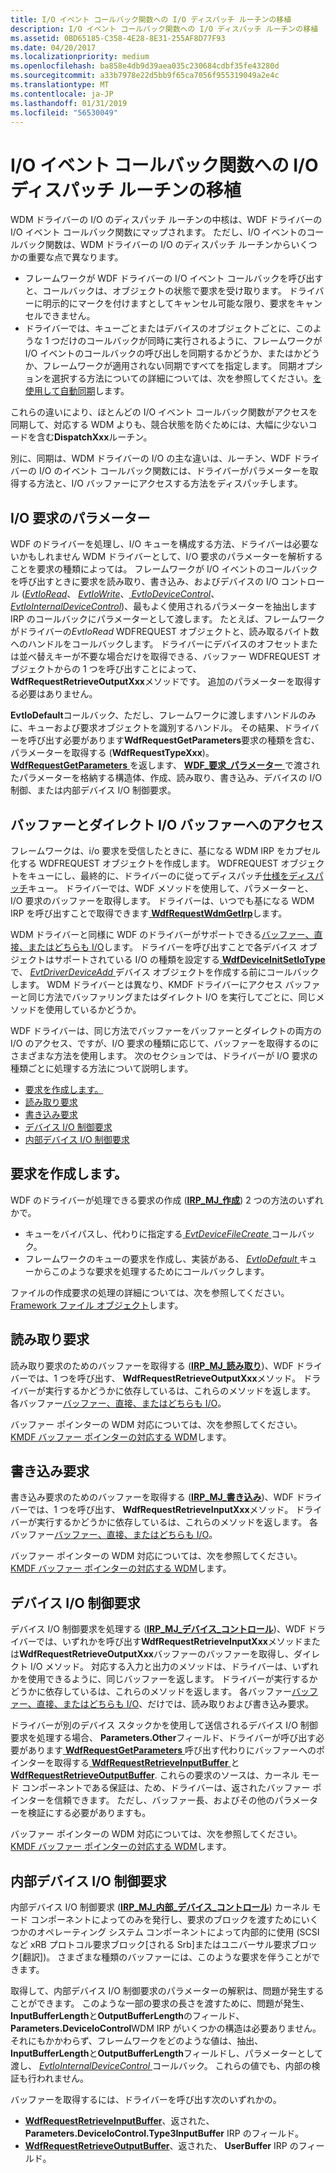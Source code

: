 ```yaml
---
title: I/O イベント コールバック関数への I/O ディスパッチ ルーチンの移植
description: I/O イベント コールバック関数への I/O ディスパッチ ルーチンの移植
ms.assetid: 0BD65185-C358-4E28-8E31-255AF8D77F93
ms.date: 04/20/2017
ms.localizationpriority: medium
ms.openlocfilehash: ba858e4db9d39aea035c230684cdbf35fe43280d
ms.sourcegitcommit: a33b7978e22d5bb9f65ca7056f955319049a2e4c
ms.translationtype: MT
ms.contentlocale: ja-JP
ms.lasthandoff: 01/31/2019
ms.locfileid: "56530049"
---
```

# <a name="porting-io-dispatch-routines-to-io-event-callback-functions"></a>I/O イベント コールバック関数への I/O ディスパッチ ルーチンの移植


WDM ドライバーの I/O のディスパッチ ルーチンの中核は、WDF ドライバーの I/O イベント コールバック関数にマップされます。 ただし、I/O イベントのコールバック関数は、WDM ドライバーの I/O のディスパッチ ルーチンからいくつかの重要な点で異なります。

-   フレームワークが WDF ドライバーの I/O イベント コールバックを呼び出すと、コールバックは、オブジェクトの状態で要求を受け取ります。 ドライバーに明示的にマークを付けますとしてキャンセル可能な限り、要求をキャンセルできません。
-   ドライバーでは、キューごとまたはデバイスのオブジェクトごとに、このような 1 つだけのコールバックが同時に実行されるように、フレームワークが I/O イベントのコールバックの呼び出しを同期するかどうか、またはかどうか、フレームワークが適用されない同期ですべてを指定します。 同期オプションを選択する方法についての詳細については、次を参照してください。[を使用して自動同期](using-automatic-synchronization.md)します。

これらの違いにより、ほとんどの I/O イベント コールバック関数がアクセスを同期して、対応する WDM よりも、競合状態を防ぐためには、大幅に少ないコードを含む**DispatchXxx**ルーチン。

別に、同期は、WDM ドライバーの I/O の主な違いは、ルーチン、WDF ドライバーの I/O のイベント コールバック関数には、ドライバーがパラメーターを取得する方法と、I/O バッファーにアクセスする方法をディスパッチします。

## <a name="parameters-for-io-requests"></a>I/O 要求のパラメーター


WDF のドライバーを処理し、I/O キューを構成する方法、ドライバーは必要ないかもしれません WDM ドライバーとして、I/O 要求のパラメーターを解析することを要求の種類によっては。 フレームワークが I/O イベントのコールバックを呼び出すときに要求を読み取り、書き込み、およびデバイスの I/O コントロール ([*EvtIoRead*](https://msdn.microsoft.com/library/windows/hardware/ff541776)、 [ *EvtIoWrite*](https://msdn.microsoft.com/library/windows/hardware/ff541813)、[ *EvtIoDeviceControl*](https://msdn.microsoft.com/library/windows/hardware/ff541758)、 [ *EvtIoInternalDeviceControl*](https://msdn.microsoft.com/library/windows/hardware/ff541768))、最もよく使用されるパラメーターを抽出しますIRP のコールバックにパラメーターとして渡します。 たとえば、フレームワークがドライバーの*EvtIoRead* WDFREQUEST オブジェクトと、読み取るバイト数へのハンドルをコールバックします。 ドライバーにデバイスのオフセットまたは並べ替えキーが不要な場合だけを取得できる、バッファー WDFREQUEST オブジェクトからの 1 つを呼び出すことによって、 **WdfRequestRetrieveOutputXxx**メソッドです。 追加のパラメーターを取得する必要はありません。

**EvtIoDefault**コールバック、ただし、フレームワークに渡しますハンドルのみに、キューおよび要求オブジェクトを識別するハンドル。 その結果、ドライバーを呼び出す必要があります**WdfRequestGetParameters**要求の種類を含む、パラメーターを取得する (**WdfRequestTypeXxx**)。 [**WdfRequestGetParameters** ](https://msdn.microsoft.com/library/windows/hardware/ff549969)を返します、 [ **WDF\_要求\_パラメーター** ](https://msdn.microsoft.com/library/windows/hardware/ff552472)で渡されたパラメーターを格納する構造体、作成、読み取り、書き込み、デバイスの I/O 制御、または内部デバイス I/O 制御要求。

## <a name="access-to-buffers-for-buffered-and-direct-io"></a>バッファーとダイレクト I/O バッファーへのアクセス


フレームワークは、i/o 要求を受信したときに、基になる WDM IRP をカプセル化する WDFREQUEST オブジェクトを作成します。 WDFREQUEST オブジェクトをキューにし、最終的に、ドライバーのに従ってディスパッチ[仕様をディスパッチ](dispatching-methods-for-i-o-requests.md)キュー。 ドライバーでは、WDF メソッドを使用して、パラメーターと、I/O 要求のバッファーを取得します。 ドライバーは、いつでも基になる WDM IRP を呼び出すことで取得できます[ **WdfRequestWdmGetIrp**](https://msdn.microsoft.com/library/windows/hardware/ff550037)します。

WDM ドライバーと同様に WDF のドライバーがサポートできる[バッファー、直接、またはどちらも I/O](https://msdn.microsoft.com/library/windows/hardware/ff540701)します。 ドライバーを呼び出すことで各デバイス オブジェクトはサポートされている I/O の種類を設定する[ **WdfDeviceInitSetIoType** ](https://msdn.microsoft.com/library/windows/hardware/ff546128)で、 [ *EvtDriverDeviceAdd* ](https://msdn.microsoft.com/library/windows/hardware/ff541693)デバイス オブジェクトを作成する前にコールバックします。 WDM ドライバーとは異なり、KMDF ドライバーにアクセス バッファーと同じ方法でバッファリングまたはダイレクト I/O を実行してごとに、同じメソッドを使用しているかどうか。

WDF ドライバーは、同じ方法でバッファーをバッファーとダイレクトの両方の I/O のアクセス、ですが、I/O 要求の種類に応じて、バッファーを取得するのにさまざまな方法を使用します。 次のセクションでは、ドライバーが I/O 要求の種類ごとに処理する方法について説明します。

-   [要求を作成します。](#create-requests)
-   [読み取り要求](#read-requests)
-   [書き込み要求](#write-requests)
-   [デバイス I/O 制御要求](#device-i-o-requests)
-   [内部デバイス I/O 制御要求](#int-dev-i-o)

## <a name="create-requests"></a>要求を作成します。


WDF のドライバーが処理できる要求の作成 ([**IRP\_MJ\_作成**](https://msdn.microsoft.com/library/windows/hardware/ff550729)) 2 つの方法のいずれかで。

-   キューをバイパスし、代わりに指定する[ *EvtDeviceFileCreate* ](https://msdn.microsoft.com/library/windows/hardware/ff540868)コールバック。
-   フレームワークのキューの要求を作成し、実装がある、 [ *EvtIoDefault* ](https://msdn.microsoft.com/library/windows/hardware/ff541757)キューからこのような要求を処理するためにコールバックします。

ファイルの作成要求の処理の詳細については、次を参照してください。 [Framework ファイル オブジェクト](framework-file-objects.md#creating-or-opening-a-file)します。

## <a name="read-requests"></a>読み取り要求


読み取り要求のためのバッファーを取得する ([**IRP\_MJ\_読み取り**](https://msdn.microsoft.com/library/windows/hardware/ff550794))、WDF ドライバーでは、1 つを呼び出す、 **WdfRequestRetrieveOutputXxx**メソッド。 ドライバーが実行するかどうかに依存しているは、これらのメソッドを返します。 各バッファー[バッファー、直接、またはどちらも I/O](https://msdn.microsoft.com/library/windows/hardware/ff540701)。

バッファー ポインターの WDM 対応については、次を参照してください。 [KMDF バッファー ポインターの対応する WDM](wdm-equivalents-for-kmdf-buffer-pointers.md#read)します。

## <a name="write-requests"></a>書き込み要求


書き込み要求のためのバッファーを取得する ([**IRP\_MJ\_書き込み**](https://msdn.microsoft.com/library/windows/hardware/ff550819))、WDF ドライバーでは、1 つを呼び出す、 **WdfRequestRetrieveInputXxx**メソッド。 ドライバーが実行するかどうかに依存しているは、これらのメソッドを返します。 各バッファー[バッファー、直接、またはどちらも I/O](https://msdn.microsoft.com/library/windows/hardware/ff540701)。

バッファー ポインターの WDM 対応については、次を参照してください。 [KMDF バッファー ポインターの対応する WDM](wdm-equivalents-for-kmdf-buffer-pointers.md#write)します。

## <a name="device-io-control-requests"></a>デバイス I/O 制御要求


デバイス I/O 制御要求を処理する ([**IRP\_MJ\_デバイス\_コントロール**](https://msdn.microsoft.com/library/windows/hardware/ff550744))、WDF ドライバーでは、いずれかを呼び出す**WdfRequestRetrieveInputXxx**メソッドまたは**WdfRequestRetrieveOutputXxx**バッファーのバッファーを取得し、ダイレクト I/O メソッド。 対応する入力と出力のメソッドは、ドライバーは、いずれかを使用できるように、同じバッファーを返します。 ドライバーが実行するかどうかに依存しているは、これらのメソッドを返します。 各バッファー[バッファー、直接、またはどちらも I/O](https://msdn.microsoft.com/library/windows/hardware/ff540701)、だけでは、読み取りおよび書き込み要求。

ドライバーが別のデバイス スタックかを使用して送信されるデバイス I/O 制御要求を処理する場合、 **Parameters.Other**フィールド、ドライバーが呼び出す必要があります[ **WdfRequestGetParameters** ](https://msdn.microsoft.com/library/windows/hardware/ff549969)呼び出す代わりにバッファーへのポインターを取得する[ **WdfRequestRetrieveInputBuffer** ](https://msdn.microsoft.com/library/windows/hardware/ff550014)と[ **WdfRequestRetrieveOutputBuffer**](https://msdn.microsoft.com/library/windows/hardware/ff550018). これらの要求のソースは、カーネル モード コンポーネントである保証は、ため、ドライバーは、返されたバッファー ポインターを信頼できます。 ただし、バッファー長、およびその他のパラメーターを検証にする必要がありますも。

バッファー ポインターの WDM 対応については、次を参照してください。 [KMDF バッファー ポインターの対応する WDM](wdm-equivalents-for-kmdf-buffer-pointers.md#device-control)します。

## <a name="internal-device-io-control-requests"></a>内部デバイス I/O 制御要求


内部デバイス I/O 制御要求 ([**IRP\_MJ\_内部\_デバイス\_コントロール**](https://msdn.microsoft.com/library/windows/hardware/ff550766)) カーネル モード コンポーネントによってのみを発行し、要求のブロックを渡すためにいくつかのオペレーティング システム コンポーネントによって内部的に使用 (SCSI など xRB プロトコル要求ブロック\[される Srb\]またはユニバーサル要求ブロック\[翻訳\])。 さまざまな種類のバッファーには、このような要求を伴うことができます。

取得して、内部デバイス I/O 制御要求のパラメーターの解釈は、問題が発生することができます。 このような一部の要求の長さを渡すために、問題が発生、 **InputBufferLength**と**OutputBufferLength**のフィールド、 **Parameters.DeviceIoControl**WDM IRP がいくつかの構造は必要ありません。 それにもかかわらず、フレームワークをどのような値は、抽出、 **InputBufferLength**と**OutputBufferLength**フィールドし、パラメーターとして渡し、 [ *EvtIoInternalDeviceControl* ](https://msdn.microsoft.com/library/windows/hardware/ff541768)コールバック。 これらの値でも、内部の検証も行われません。

バッファーを取得するには、ドライバーを呼び出す次のいずれかの。

-   [**WdfRequestRetrieveInputBuffer**](https://msdn.microsoft.com/library/windows/hardware/ff550014)、返された、 **Parameters.DeviceIoControl.Type3InputBuffer** IRP のフィールド。
-   [**WdfRequestRetrieveOutputBuffer**](https://msdn.microsoft.com/library/windows/hardware/ff550018)、返された、 **UserBuffer** IRP のフィールド。

 

 





